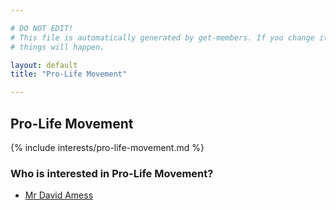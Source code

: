 ```yaml
---

# DO NOT EDIT!
# This file is automatically generated by get-members. If you change it, bad
# things will happen.

layout: default
title: "Pro-Life Movement"

---
```


## Pro-Life Movement

{% include interests/pro-life-movement.md %}

### Who is interested in Pro-Life Movement?


* [Mr David Amess](/members/mr-david-amess.html)
